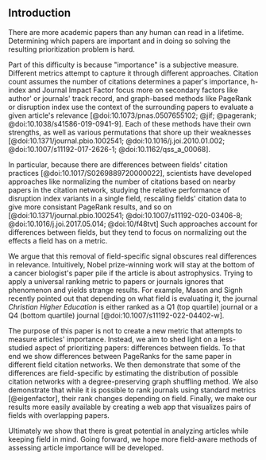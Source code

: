 ## Introduction

There are more academic papers than any human can read in a lifetime.
Determining which papers are important and in doing so solving the resulting prioritization problem is hard.

Part of this difficulty is because "importance" is a subjective measure.
Different metrics attempt to capture it through different approaches.
Citation count assumes the number of citations determines a paper's importance, h-index and Journal Impact Factor focus more on secondary factors like author' or journals' track record, and graph-based methods like PageRank or disruption index use the context of the surrounding papers to evaluate a given article's relevance [@doi:10.1073/pnas.0507655102; @jif; @pagerank; @doi:10.1038/s41586-019-0941-9].
Each of these methods have their own strengths, as well as various permutations that shore up their weaknesses [@doi:10.1371/journal.pbio.1002541; @doi:10.1016/j.joi.2010.01.002; @doi:10.1007/s11192-017-2626-1; @doi:10.1162/qss_a_00068].

In particular, because there are differences between fields' citation practices [@doi:10.1017/S0269889720000022], scientists have developed approaches like normalizing the number of citations based on nearby papers in the citation network, 
studying the relative performance of disruption index variants in a single field,
rescaling fields' citation data to give more consistant PageRank results, and so on [@doi:10.1371/journal.pbio.1002541; @doi:10.1007/s11192-020-03406-8; @doi:10.1016/j.joi.2017.05.014; @doi:10/f48tvt]
Such approaches account for differences between fields, but they tend to focus on normalizing out the effects a field has on a metric.

We argue that this removal of field-specific signal obscures real differences in relevance.
Intuitively, Nobel prize-winning work will stay at the bottom of a cancer biologist's paper pile if the article is about astrophysics.
Trying to apply a universal ranking metric to papers or journals ignores that phenomenon and yields strange results.
For example, Mason and Signh recently pointed out that depending on what field is evaluating it, the journal *Christian Higher Education* is either ranked as a Q1 (top quartile) journal or a Q4 (bottom quartile) journal [@doi:10.1007/s11192-022-04402-w].

The purpose of this paper is not to create a new metric that attempts to measure articles' importance.
Instead, we aim to shed light on a less-studied aspect of prioritizing papers: differences between fields.
To that end we show differences between PageRanks for the same paper in different field citation networks.
We then demonstrate that some of the differences are field-specific by estimating the distribution of possible citation networks with a degree-preserving graph shuffling method.
We also demonstrate that while it is possible to rank journals using standard metrics [@eigenfactor], their rank changes depending on field.
Finally, we make our results more easily available by creating a web app that visualizes pairs of fields with overlapping papers.

Ultimately we show that there is great potential in analyzing articles while keeping field in mind.
Going forward, we hope more field-aware methods of assessing article importance will be developed.

